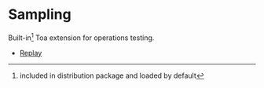 # Sampling

Built-in[^1] Toa extension for operations testing.

- [Replay](docs/replay.md)

[^1]: included in distribution package and loaded by default
